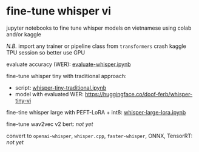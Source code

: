 # fine-tune whisper vi

jupyter notebooks to fine tune whisper models on vietnamese using colab and/or kaggle

*N.B.* import any trainer or pipeline class from `transformers` crash kaggle TPU session so better use GPU

evaluate accuracy (WER): [evaluate-whisper.ipynb](evaluate-whisper.ipynb)

fine-tune whisper tiny with traditional approach:
- script: [whisper-tiny-traditional.ipynb](whisper-tiny-traditional.ipynb)
- model with evaluated WER: https://huggingface.co/doof-ferb/whisper-tiny-vi

fine-tine whisper large with PEFT-LoRA + int8: [whisper-large-lora.ipynb](whisper-large-lora.ipynb)

fine-tune wav2vec v2 bert: *not yet*

convert to `openai-whisper`, `whisper.cpp`, `faster-whisper`, ONNX, TensorRT: *not yet*

